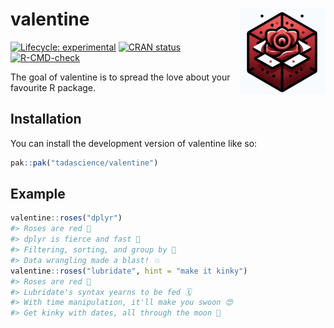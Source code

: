
<!-- README.md is generated from README.Rmd. Please edit that file -->

# valentine <a href="https://valentine.tada.science"><img src="man/figures/logo.png" align="right" height="138" /></a>

<!-- badges: start -->

[![Lifecycle:
experimental](https://img.shields.io/badge/lifecycle-experimental-orange.svg)](https://lifecycle.r-lib.org/articles/stages.html#experimental)
[![CRAN
status](https://www.r-pkg.org/badges/version/valentine)](https://CRAN.R-project.org/package=valentine)
[![R-CMD-check](https://github.com/tadascience/valentine/actions/workflows/R-CMD-check.yaml/badge.svg)](https://github.com/tadascience/valentine/actions/workflows/R-CMD-check.yaml)
<!-- badges: end -->

The goal of valentine is to spread the love about your favourite R
package.

## Installation

You can install the development version of valentine like so:

``` r
pak::pak("tadascience/valentine")
```

## Example

``` r
valentine::roses("dplyr")
#> Roses are red 🌹
#> dplyr is fierce and fast 💪
#> Filtering, sorting, and group by 🧩
#> Data wrangling made a blast! 💥
valentine::roses("lubridate", hint = "make it kinky")
#> Roses are red 🌹
#> Lubridate's syntax yearns to be fed 🗓️
#> With time manipulation, it'll make you swoon 😍
#> Get kinky with dates, all through the moon 🌙
```
